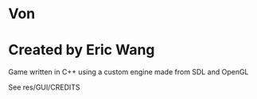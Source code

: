 # Von
# Created by Eric Wang

Game written in C++ using a custom engine made from SDL and OpenGL

See res/GUI/CREDITS 
